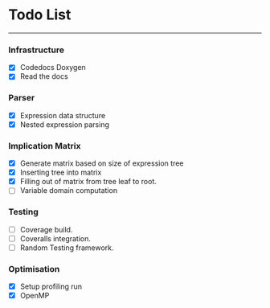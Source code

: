 
# Todo List

---


### Infrastructure
- [X] Codedocs Doxygen
- [X] Read the docs

### Parser
- [X] Expression data structure
- [X] Nested expression parsing

### Implication Matrix
- [X] Generate matrix based on size of expression tree
- [X] Inserting tree into matrix
- [X] Filling out of matrix from tree leaf to root.
- [ ] Variable domain computation

### Testing
- [ ] Coverage build.
- [ ] Coveralls integration.
- [ ] Random Testing framework.

### Optimisation
- [X] Setup profiling run
- [X] OpenMP
